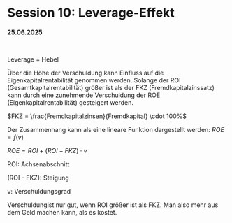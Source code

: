 # Session 10: Leverage-Effekt
**25.06.2025**

&nbsp;

Leverage = Hebel

Über die Höhe der Verschuldung kann Einfluss auf die Eigenkapitalrentabilität genommen werden. Solange der ROI (Gesamtkapitalrentabilität) größer ist als der FKZ (Fremdkapitalzinssatz) kann durch eine zunehmende Verschuldung der ROE (Eigenkapitalrentabilität) gesteigert werden.

$FKZ = \frac{Fremdkapitalzinsen}{Fremdkapital} \cdot 100%$

Der Zusammenhang kann als eine lineare Funktion dargestellt werden: $ROE = f(v)$

$ROE = ROI + (ROI - FKZ) \cdot v$

ROI: Achsenabschnitt

(ROI - FKZ): Steigung

v: Verschuldungsgrad

Verschuldungist nur gut, wenn ROI größer ist als FKZ. Man also mehr aus dem Geld machen kann, als es kostet.

&nbsp;

